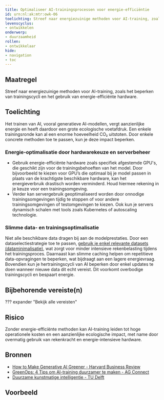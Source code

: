 ```yaml
---
title: Optimaliseer AI-trainingsprocessen voor energie-efficiëntie
id: urn:nl:ak:mtr:owk-06
toelichting: Streef naar energiezuinige methoden voor AI-training, zoals het beperken van trainingscycli en het gebruik van energie-efficiënte hardware.
levenscyclus:
- ontwikkelen
onderwerp:
- duurzaamheid
rollen:
- ontwikkelaar
hide:
- navigation
- toc
---
```


<!-- Let op! onderstaande regel met 'tags' niet weghalen! Deze maakt automatisch de knopjes op basis van de metadata  -->
<!-- tags -->

## Maatregel
Streef naar energiezuinige methoden voor AI-training, zoals het beperken van trainingscycli en het gebruik van energie-efficiënte hardware.

## Toelichting
Het trainen van AI, vooral generatieve AI-modellen, vergt aanzienlijke energie en heeft daardoor een grote ecologische voetafdruk. Een enkele trainingsronde kan al een enorme hoeveelheid CO₂ uitstoten. Door enkele concrete methoden toe te passen, kun je deze impact beperken.

### Energie-optimalisatie door hardwarekeuze en serverbeheer
- Gebruik energie-efficiënte hardware zoals specifiek afgestemde GPU's, die geschikt zijn voor de trainingsbehoeften van het model. Door bijvoorbeeld te kiezen voor GPU’s die optimaal bij je model passen in plaats van de krachtigste beschikbare hardware, kan het energieverbruik drastisch worden verminderd. Houd hiermee rekening in je keuze voor een trainingsomgeving.
- Verder kan servergebruik geoptimaliseerd worden door onnodige trainingsomgevingen tijdig te stoppen of voor andere trainingsomgevingen of testomgevingen te kiezen. Ook kun je servers dynamisch schalen met tools zoals Kubernetes of autoscaling technologie.

### Slimme data- en trainingsoptimalisatie
Niet alle beschikbare data dragen bij aan de modelprestaties. Door een dataselectiestrategie toe te passen, [gebruik je enkel relevante datasets (dataminimalisatie)](3-dat-09-dataminimalisatie.md), wat zorgt voor minder intensieve rekenbelasting tijdens het trainingsproces. Daarnaast kan slimme caching helpen om repetitieve data-opvragingen te beperken, wat bijdraagt aan een lagere energievraag. Bovendien kun je hertrainingscycli van AI beperken door enkel updates te doen wanneer nieuwe data dit echt vereist. Dit voorkomt overbodige trainingscycli en bespaart energie.

## Bijbehorende vereiste(n)
??? expander "Bekijk alle vereisten"
    <!-- list_vereisten_on_maatregelen_page -->

## Risico
Zonder energie-efficiënte methoden kan AI-training leiden tot hoge operationele kosten en een aanzienlijke ecologische impact, met name door overmatig gebruik van rekenkracht en energie-intensieve hardware.

## Bronnen
- [How to Make Generative AI Greener - Harvard Business Review](https://hbr.org/2023/07/how-to-make-generative-ai-greener)
- [GreenOps: 4 Tips om AI-training duurzamer te maken - AG Connect](https://www.agconnect.nl/partner/leafcloud/greenops-4-tips-om-ai-training-duurzamer-te-maken)
- [Duurzame kunstmatige intelligentie - TU Delft](https://www.tudelft.nl/en/stories/articles/sustainable-artificial-intelligence-from-chatgpt-to-green-ai)

## Voorbeeld
<!-- Voeg hier een voorbeeld toe, door er bijvoorbeeld naar te verwijzen -->
